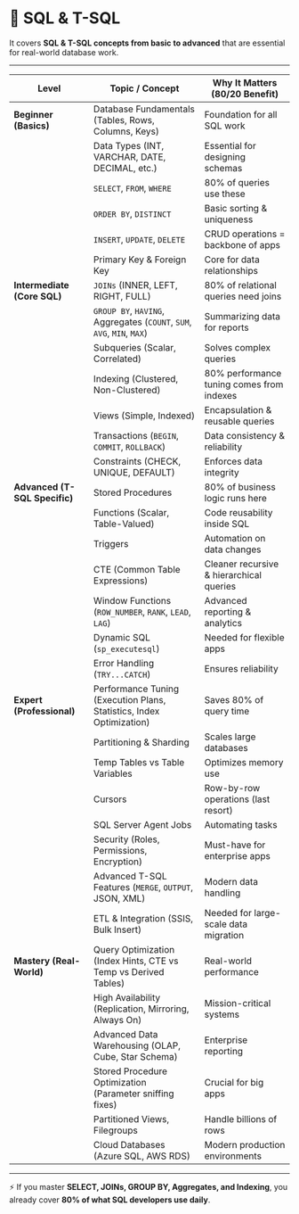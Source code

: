 ﻿# 📘 SQL & T-SQL
 
It covers **SQL & T-SQL concepts from basic to advanced** that are essential for real-world database work.

---

| Level | Topic / Concept | Why It Matters (80/20 Benefit) |
|-------|-----------------|--------------------------------|
| **Beginner (Basics)** | Database Fundamentals (Tables, Rows, Columns, Keys) | Foundation for all SQL work |
|  | Data Types (INT, VARCHAR, DATE, DECIMAL, etc.) | Essential for designing schemas |
|  | `SELECT`, `FROM`, `WHERE` | 80% of queries use these |
|  | `ORDER BY`, `DISTINCT` | Basic sorting & uniqueness |
|  | `INSERT`, `UPDATE`, `DELETE` | CRUD operations = backbone of apps |
|  | Primary Key & Foreign Key | Core for data relationships |
| **Intermediate (Core SQL)** | `JOINs` (INNER, LEFT, RIGHT, FULL) | 80% of relational queries need joins |
|  | `GROUP BY`, `HAVING`, Aggregates (`COUNT`, `SUM`, `AVG`, `MIN`, `MAX`) | Summarizing data for reports |
|  | Subqueries (Scalar, Correlated) | Solves complex queries |
|  | Indexing (Clustered, Non-Clustered) | 80% performance tuning comes from indexes |
|  | Views (Simple, Indexed) | Encapsulation & reusable queries |
|  | Transactions (`BEGIN`, `COMMIT`, `ROLLBACK`) | Data consistency & reliability |
|  | Constraints (CHECK, UNIQUE, DEFAULT) | Enforces data integrity |
| **Advanced (T-SQL Specific)** | Stored Procedures | 80% of business logic runs here |
|  | Functions (Scalar, Table-Valued) | Code reusability inside SQL |
|  | Triggers | Automation on data changes |
|  | CTE (Common Table Expressions) | Cleaner recursive & hierarchical queries |
|  | Window Functions (`ROW_NUMBER`, `RANK`, `LEAD`, `LAG`) | Advanced reporting & analytics |
|  | Dynamic SQL (`sp_executesql`) | Needed for flexible apps |
|  | Error Handling (`TRY...CATCH`) | Ensures reliability |
| **Expert (Professional)** | Performance Tuning (Execution Plans, Statistics, Index Optimization) | Saves 80% of query time |
|  | Partitioning & Sharding | Scales large databases |
|  | Temp Tables vs Table Variables | Optimizes memory use |
|  | Cursors | Row-by-row operations (last resort) |
|  | SQL Server Agent Jobs | Automating tasks |
|  | Security (Roles, Permissions, Encryption) | Must-have for enterprise apps |
|  | Advanced T-SQL Features (`MERGE`, `OUTPUT`, JSON, XML) | Modern data handling |
|  | ETL & Integration (SSIS, Bulk Insert) | Needed for large-scale data migration |
| **Mastery (Real-World)** | Query Optimization (Index Hints, CTE vs Temp vs Derived Tables) | Real-world performance |
|  | High Availability (Replication, Mirroring, Always On) | Mission-critical systems |
|  | Advanced Data Warehousing (OLAP, Cube, Star Schema) | Enterprise reporting |
|  | Stored Procedure Optimization (Parameter sniffing fixes) | Crucial for big apps |
|  | Partitioned Views, Filegroups | Handle billions of rows |
|  | Cloud Databases (Azure SQL, AWS RDS) | Modern production environments |

---

⚡ If you master **SELECT, JOINs, GROUP BY, Aggregates, and Indexing**, you already cover **80% of what SQL developers use daily**.
